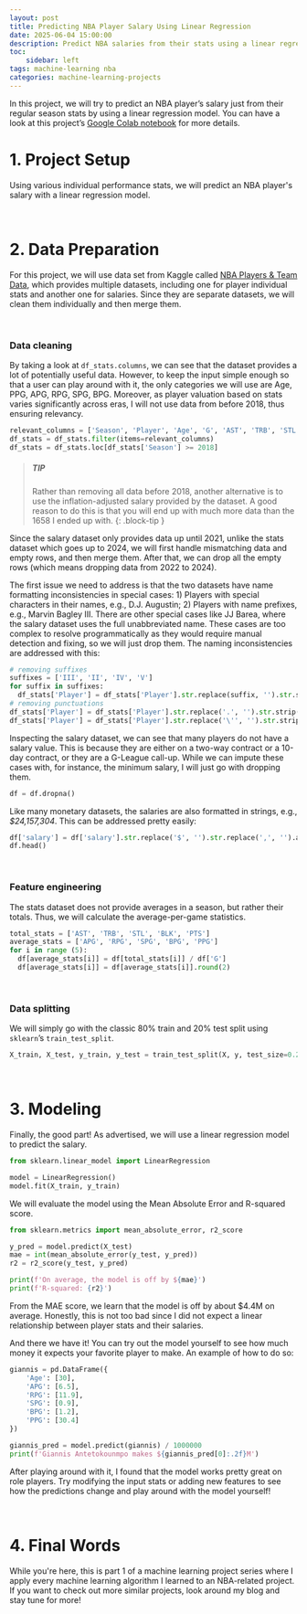```yaml
---
layout: post
title: Predicting NBA Player Salary Using Linear Regression
date: 2025-06-04 15:00:00
description: Predict NBA salaries from their stats using a linear regression model
toc:
    sidebar: left
tags: machine-learning nba
categories: machine-learning-projects
---
```


In this project, we will try to predict an NBA player’s salary just from their regular season stats by using a linear regression model. You can have a look at this project’s [Google Colab notebook](https://colab.research.google.com/drive/1OPzUx9T_YxQ4eBxVRwVIsJiUjN7TDRo8?usp=sharing) for more details. 

# 1. Project Setup

Using various individual performance stats, we will predict an NBA player's salary with a linear regression model.

<br>

# 2. Data Preparation

For this project, we will use data set from Kaggle called [NBA Players & Team Data](https://www.kaggle.com/datasets/loganlauton/nba-players-and-team-data?select=NBA+Player+Stats%281950+-+2022%29.csv), which provides multiple datasets, including one for player individual stats and another one for salaries. Since they are separate datasets, we will clean them individually and then merge them.

<br>

### Data cleaning

By taking a look at `df_stats.columns`, we can see that the dataset provides a lot of potentially useful data. However, to keep the input simple enough so that a user can play around with it, the only categories we will use are Age, PPG, APG, RPG, SPG, BPG. Moreover, as player valuation based on stats varies significantly across eras, I will not use data from before 2018, thus ensuring relevancy.

```python
relevant_columns = ['Season', 'Player', 'Age', 'G', 'AST', 'TRB', 'STL', 'BLK', 'PTS']
df_stats = df_stats.filter(items=relevant_columns)
df_stats = df_stats.loc[df_stats['Season'] >= 2018]
```

> ##### TIP
>
> Rather than removing all data before 2018, another alternative is to use the inflation-adjusted salary provided by the dataset. A good reason to do this is that you will end up with much more data than the 1658 I ended up with.
{: .block-tip }

Since the salary dataset only provides data up until 2021, unlike the stats dataset which goes up to 2024, we will first handle mismatching data and empty rows, and then merge them. After that, we can drop all the empty rows (which means dropping data from 2022 to 2024).

The first issue we need to address is that the two datasets have name formatting inconsistencies in special cases: 1) Players with special characters in their names, e.g., D.J. Augustin; 2) Players with name prefixes, e.g., Marvin Bagley III. There are other special cases like JJ Barea, where the salary dataset uses the full unabbreviated name. These cases are too complex to resolve programmatically as they would require manual detection and fixing, so we will just drop them. The naming inconsistencies are addressed with this:

```python
# removing suffixes
suffixes = ['III', 'II', 'IV', 'V']
for suffix in suffixes:
  df_stats['Player'] = df_stats['Player'].str.replace(suffix, '').str.strip()
# removing punctuations
df_stats['Player'] = df_stats['Player'].str.replace('.', '').str.strip()
df_stats['Player'] = df_stats['Player'].str.replace('\'', '').str.strip()
```

Inspecting the salary dataset, we can see that many players do not have a salary value. This is because they are either on a two-way contract or a 10-day contract, or they are a G-League call-up. While we can impute these cases with, for instance, the minimum salary, I will just go with dropping them.

```python
df = df.dropna()
```

Like many monetary datasets, the salaries are also formatted in strings, e.g., *$24,157,304*. This can be addressed pretty easily:

```python
df['salary'] = df['salary'].str.replace('$', '').str.replace(',', '').astype(float)
df.head()
```
<br>


### Feature engineering

The stats dataset does not provide averages in a season, but rather their totals. Thus, we will calculate the average-per-game statistics.

```python
total_stats = ['AST', 'TRB', 'STL', 'BLK', 'PTS']
average_stats = ['APG', 'RPG', 'SPG', 'BPG', 'PPG']
for i in range (5):
  df[average_stats[i]] = df[total_stats[i]] / df['G']
  df[average_stats[i]] = df[average_stats[i]].round(2)
```

<br>

### Data splitting

We will simply go with the classic 80% train and 20% test split using `sklearn`’s `train_test_split`.

```python
X_train, X_test, y_train, y_test = train_test_split(X, y, test_size=0.2, random_state=23)
```

<br>

# 3. Modeling

Finally, the good part! As advertised, we will use a linear regression model to predict the salary. 

```python
from sklearn.linear_model import LinearRegression

model = LinearRegression()
model.fit(X_train, y_train)
```

We will evaluate the model using the Mean Absolute Error and R-squared score.

```python
from sklearn.metrics import mean_absolute_error, r2_score

y_pred = model.predict(X_test)
mae = int(mean_absolute_error(y_test, y_pred))
r2 = r2_score(y_test, y_pred)

print(f'On average, the model is off by ${mae}')
print(f'R-squared: {r2}')
```

From the MAE score, we learn that the model is off by about $4.4M on average. Honestly, this is not too bad since I did not expect a linear relationship between player stats and their salaries.

And there we have it! You can try out the model yourself to see how much money it expects your favorite player to make. An example of how to do so:

```python
giannis = pd.DataFrame({
    'Age': [30],
    'APG': [6.5],
    'RPG': [11.9],
    'SPG': [0.9],
    'BPG': [1.2],
    'PPG': [30.4]
})

giannis_pred = model.predict(giannis) / 1000000
print(f'Giannis Antetokounmpo makes ${giannis_pred[0]:.2f}M')
```

After playing around with it, I found that the model works pretty great on role players. Try modifying the input stats or adding new features to see how the predictions change and play around with the model yourself!

<br>

# 4. Final Words

While you're here, this is part 1 of a machine learning project series where I apply every machine learning algorithm I learned to an NBA-related project. If you want to check out more similar projects, look around my blog and stay tune for more!